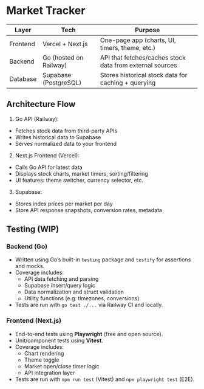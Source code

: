 # Market Tracker

| Layer  | Tech  | Purpose  |
|---|---|---|
|  Frontend |  Vercel + Next.js | One-page app (charts, UI, timers, theme, etc.)  |
| Backend  | Go (hosted on Railway)  |  API that fetches/caches stock data from external sources |
| Database | Supabase (PostgreSQL) | Stores historical stock data for caching + querying |

## Architecture Flow

1. Go API (Railway):

- Fetches stock data from third-party APIs
- Writes historical data to Supabase
- Serves normalized data to your frontend

2. Next.js Frontend (Vercel):

- Calls Go API for latest data
- Displays stock charts, market timers, sorting/filtering
- UI features: theme switcher, currency selector, etc.

3. Supabase:

- Stores index prices per market per day
- Store API response snapshots, conversion rates, metadata

## Testing (WIP)

### Backend (Go)

- Written using Go’s built-in `testing` package and `testify` for assertions and mocks.
- Coverage includes:
  - API data fetching and parsing
  - Supabase insert/query logic
  - Data normalization and struct validation
  - Utility functions (e.g. timezones, conversions)
- Tests are run with `go test ./...` via Railway CI and locally.

### Frontend (Next.js)

- End-to-end tests using **Playwright** (free and open source).
- Unit/component tests using **Vitest**.
- Coverage includes:
  - Chart rendering
  - Theme toggle
  - Market open/close timer logic
  - API integration layer
- Tests are run with `npm run test` (Vitest) and `npx playwright test` (E2E).


